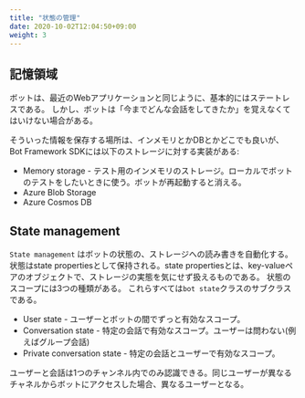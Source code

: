 ```yaml
---
title: "状態の管理"
date: 2020-10-02T12:04:50+09:00
weight: 3
---
```


## 記憶領域

ボットは、最近のWebアプリケーションと同じように、基本的にはステートレスである。
しかし、ボットは「今までどんな会話をしてきたか」を覚えなくてはいけない場合がある。

そういった情報を保存する場所は、インメモリとかDBとかどこでも良いが、
Bot Framework SDKには以下のストレージに対する実装がある:

* Memory storage - テスト用のインメモリのストレージ。ローカルでボットのテストをしたいときに使う。ボットが再起動すると消える。
* Azure Blob Storage
* Azure Cosmos DB

## State management

`State management` はボットの状態の、ストレージへの読み書きを自動化する。
状態はstate propertiesとして保持される。state propertiesとは、key-valueペアのオブジェクトで、ストレージの実態を気にせず扱えるものである。
状態のスコープには3つの種類がある。
これらすべては`bot state`クラスのサブクラスである。

* User state - ユーザーとボットの間でずっと有効なスコープ。
* Conversation state - 特定の会話で有効なスコープ。ユーザーは問わない(例えばグループ会話)
* Private conversation state - 特定の会話とユーザーで有効なスコープ。

ユーザーと会話は1つのチャンネル内でのみ認識できる。同じユーザーが異なるチャネルからボットにアクセスした場合、異なるユーザーとなる。

